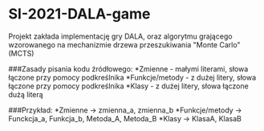 # SI-2021-DALA-game
Projekt zakłada implementację gry DALA, oraz algorytmu grającego wzorowanego na mechanizmie drzewa przeszukiwania "Monte Carlo" (MCTS)

###Zasady pisania kodu źródłowego:
*Zmienne - małymi literami, słowa łączone przy pomocy podkreślnika
*Funkcje/metody - z dużej litery, słowa łączone przy pomocy podkreślnika
*Klasy - z dużej litery, słowa łączone dużą literą

###Przykład:
*Zmienne -> zmienna_a, zmienna_b
*Funkcje/metody -> Funckcja_a, Funkcja_b, Metoda_A, Metoda_B
*Klasy -> KlasaA, KlasaB
